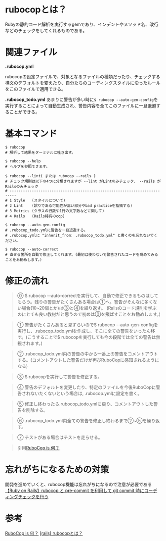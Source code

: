 # rubocopとは？

Rubyの静的コード解析を実行するgemであり、インデントやメソッド名、改行などのチェックをしてくれるものである。

# 関連ファイル

**.rubocop.yml**

rubocopの設定ファイルで、対象となるファイルの種類だったり、チェックする構文のデフォルトを変えたり、自分たちのコーディングスタイルに沿ったルールをこのファイルで適用できる。

**.rubocop_todo.yml**
あまりに警告が多い時に`$ rubocop --auto-gen-config`を実行することによって自動生成され、警告内容を全てこのファイルに一旦退避することができる。

# 基本コマンド

```
$ rubocop
# 解析して結果をターミナルに吐き出す。

$ rubocop --help
# ヘルプを参照できます。

$ rubocop --lint( または rubocop --rails )
# チェック規則は以下の4つに分類されますが --lint がLintのみチェック、 --rails がRailsのみチェック
# -------------------------------------------------------------------------
# 1 Style   (スタイルについて)
# 2 Lint    (誤りである可能性が高い部分やbad practiceを指摘する)
# 3 Metrics (クラスの行数や1行の文字数などに関して)
# 4 Rails   (Rails特有のcop)

$ rubocop --auto-gen-config 
# .rubocop_todo.ymlに警告を一旦退避する。
# .rubocop.ymlに "inherit_from: .rubocop_todo.yml" と書くのを忘れないでください。

$ rubocop --auto-correct 
# 直せる箇所を自動で修正してくれます。(最初は使わないで警告されたコードを眺めてみることをお勧めします。)
```

# 修正の流れ

> ⓪ $ rubocop --auto-correctを実行して、自動で修正できるものはしてもらう。残りの警告がたくさんある場合は①へ。警告がそんなに多くない場合(10~20個とか)は③と④を繰り返す。
> (Railsのコード規則を学ぶのにとても良い教材だと思うので初めは⓪を飛ばすことをお勧めします。)

> ① 警告がたくさんあると見ずらいので$ rubocop --auto-gen-configを実行し、.rubocop_todo.ymlを作成し、そこに全ての警告をいったん移す。(こうすることで$ rubocopを実行しても今の段階では全ての警告は無視されます。)

> ② .rubocop_todo.yml内の警告の中から一番上の警告をコメントアウトする。(コメントアウトした警告だけが再びRuboCopに感知されるようになる)

> ③ $ rubocopを実行して警告を修正する。

> ④ 警告のデフォルトを変更したり、特定のファイルを今後RuboCopに警告されないたくないという場合は, .rubocop.ymlに設定を書く。

> ⑤ 修正し終わったら.rubocop_todo.ymlに戻り、コメントアウトした警告を削除する。

> ⑥ .rubocop_todo.yml内全ての警告を修正し終わるまで②~⑤を繰り返す。

> ⑦ テストがある場合はテストを走らせる。

> 引用[RuboCop is 何？](https://qiita.com/tomohiii/items/1a17018b5a48b8284a8b)

# 忘れがちになるための対策
開発を進めていくと、rubocop機能は忘れがちになるので注意が必要である
[【Ruby on Rails】rubocop と pre-commit を利用して git commit 時にコーディングチェックを行う](https://techblog.kyamanak.com/entry/2018/06/19/221910)

# 参考
[RuboCop is 何？](https://qiita.com/tomohiii/items/1a17018b5a48b8284a8b)
[[rails] rubocopとは？](https://qiita.com/freestylehh46/items/f8dae4b962df681ed2ad)